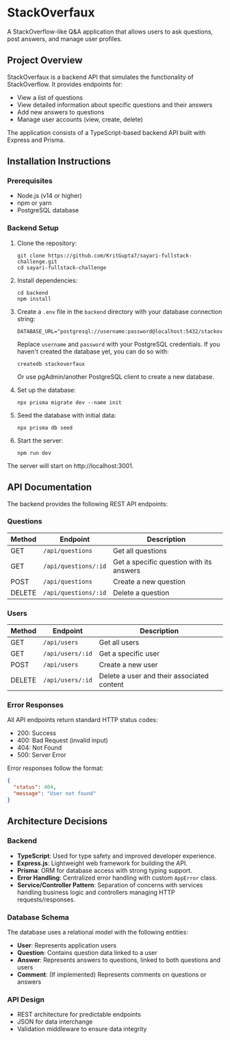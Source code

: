 # StackOverfaux

A StackOverflow-like Q&A application that allows users to ask questions, post answers, and manage user profiles.

## Project Overview

StackOverfaux is a backend API that simulates the functionality of StackOverflow. It provides endpoints for:

- View a list of questions
- View detailed information about specific questions and their answers
- Add new answers to questions
- Manage user accounts (view, create, delete)

The application consists of a TypeScript-based backend API built with Express and Prisma.

## Installation Instructions

### Prerequisites

- Node.js (v14 or higher)
- npm or yarn
- PostgreSQL database

### Backend Setup

1. Clone the repository:
   ```
   git clone https://github.com/KritGupta7/sayari-fullstack-challenge.git
   cd sayari-fullstack-challenge
   ```

2. Install dependencies:
   ```
   cd backend
   npm install
   ```

3. Create a `.env` file in the `backend` directory with your database connection string:
   ```
   DATABASE_URL="postgresql://username:password@localhost:5432/stackoverfaux"
   ```

   Replace `username` and `password` with your PostgreSQL credentials. If you haven't created the database yet, you can do so with:
   ```
   createdb stackoverfaux
   ```
   Or use pgAdmin/another PostgreSQL client to create a new database.

4. Set up the database:
   ```
   npx prisma migrate dev --name init
   ```

5. Seed the database with initial data:
   ```
   npx prisma db seed
   ```

6. Start the server:
   ```
   npm run dev
   ```

The server will start on http://localhost:3001.

## API Documentation

The backend provides the following REST API endpoints:

### Questions

| Method | Endpoint | Description |
|--------|----------|-------------|
| GET | `/api/questions` | Get all questions |
| GET | `/api/questions/:id` | Get a specific question with its answers |
| POST | `/api/questions` | Create a new question |
| DELETE | `/api/questions/:id` | Delete a question |

### Users

| Method | Endpoint | Description |
|--------|----------|-------------|
| GET | `/api/users` | Get all users |
| GET | `/api/users/:id` | Get a specific user |
| POST | `/api/users` | Create a new user |
| DELETE | `/api/users/:id` | Delete a user and their associated content |

### Error Responses

All API endpoints return standard HTTP status codes:
- 200: Success
- 400: Bad Request (invalid input)
- 404: Not Found
- 500: Server Error

Error responses follow the format:
```json
{
  "status": 404,
  "message": "User not found"
}
```

## Architecture Decisions

### Backend

- **TypeScript**: Used for type safety and improved developer experience.
- **Express.js**: Lightweight web framework for building the API.
- **Prisma**: ORM for database access with strong typing support.
- **Error Handling**: Centralized error handling with custom `AppError` class.
- **Service/Controller Pattern**: Separation of concerns with services handling business logic and controllers managing HTTP requests/responses.

### Database Schema

The database uses a relational model with the following entities:
- **User**: Represents application users
- **Question**: Contains question data linked to a user
- **Answer**: Represents answers to questions, linked to both questions and users
- **Comment**: (If implemented) Represents comments on questions or answers

### API Design

- REST architecture for predictable endpoints
- JSON for data interchange
- Validation middleware to ensure data integrity



